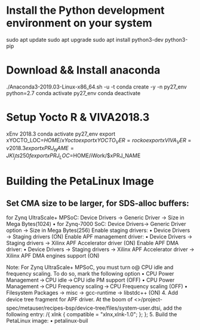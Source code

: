 
# Install the Python development environment on your system
sudo apt update
sudo apt upgrade
sudo apt install python3-dev python3-pip

# Download && Install anaconda
./Anaconda3-2019.03-Linux-x86_64.sh -u -t
conda create -y -n py27_env python=2.7
conda activate py27_env
conda deactivate

# Setup Yocto R & VIVA2018.3
xEnv 2018.3
conda activate py27_env
export xYOCTO_LOC=$HOME/xYocto
export xYOCTO_VER=rocko
export xVIVA_VER=v2018.3
export xPRJ_NAME=JKI_jts250f
export xPRJ_LOC=$HOME/iWork/$xPRJ_NAME

# Building the PetaLinux Image
## Set CMA size to be larger, for SDS-alloc buffers:
for Zynq UltraScale+ MPSoC: Device Drivers -> Generic Driver -> Size in Mega Bytes(1024)
• for Zynq-7000 SoC: Device Drivers→ Generic Driver option → Size in Mega Bytes(256)
Enable staging drivers:
• Device Drivers → Staging drivers (ON)
Enable APF management driver:
• Device Drivers → Staging drivers → Xilinx APF Accelerator driver (ON)
Enable APF DMA driver:
• Device Drivers → Staging drivers → Xilinx APF Accelerator driver → Xilinx APF DMA
engines support (ON)

Note:
For Zynq UltraScale+ MPSoC, you must turn o@ CPU idle and frequency scaling. To do so, mark the
following option
• CPU Power Management → CPU idle → CPU idle PM support (OFF)
• CPU Power Management → CPU Frequency scaling → CPU Frequency scaling (OFF)
• Filesystem Packages -> misc -> gcc-runtime -> libstdc++ (ON)
4. Add device tree fragment for APF driver. 
 At the boom of <>/project-spec/metauser/recipes-bsp/device-tree/files/system-user.dtsi, add the following
entry:
/{
 xlnk {
 compatible = "xlnx,xlnk-1.0";
 };
};
5. Build the PetaLinux image:
• petalinux-buil
